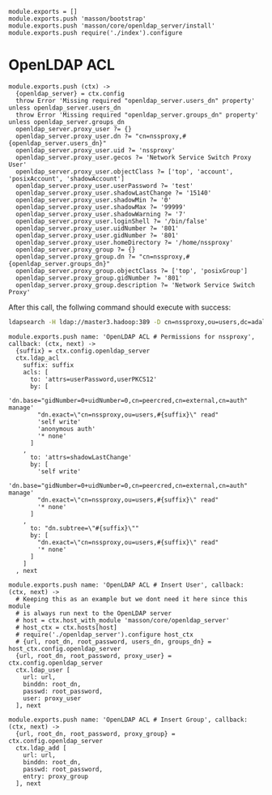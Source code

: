 
    module.exports = []
    module.exports.push 'masson/bootstrap'
    module.exports.push 'masson/core/openldap_server/install'
    module.exports.push require('./index').configure

# OpenLDAP ACL

    module.exports.push (ctx) ->
      {openldap_server} = ctx.config
      throw Error 'Missing required "openldap_server.users_dn" property' unless openldap_server.users_dn
      throw Error 'Missing required "openldap_server.groups_dn" property' unless openldap_server.groups_dn
      openldap_server.proxy_user ?= {}
      openldap_server.proxy_user.dn ?= "cn=nssproxy,#{openldap_server.users_dn}"
      openldap_server.proxy_user.uid ?= 'nssproxy'
      openldap_server.proxy_user.gecos ?= 'Network Service Switch Proxy User'
      openldap_server.proxy_user.objectClass ?= ['top', 'account', 'posixAccount', 'shadowAccount']
      openldap_server.proxy_user.userPassword ?= 'test'
      openldap_server.proxy_user.shadowLastChange ?= '15140'
      openldap_server.proxy_user.shadowMin ?= '0'
      openldap_server.proxy_user.shadowMax ?= '99999'
      openldap_server.proxy_user.shadowWarning ?= '7'
      openldap_server.proxy_user.loginShell ?= '/bin/false'
      openldap_server.proxy_user.uidNumber ?= '801'
      openldap_server.proxy_user.gidNumber ?= '801'
      openldap_server.proxy_user.homeDirectory ?= '/home/nssproxy'
      openldap_server.proxy_group ?= {}
      openldap_server.proxy_group.dn ?= "cn=nssproxy,#{openldap_server.groups_dn}"
      openldap_server.proxy_group.objectClass ?= ['top', 'posixGroup']
      openldap_server.proxy_group.gidNumber ?= '801'
      openldap_server.proxy_group.description ?= 'Network Service Switch Proxy'

After this call, the follwing command should execute with success:

```bash
ldapsearch -H ldap://master3.hadoop:389 -D cn=nssproxy,ou=users,dc=adaltas,dc=com -w test
```

    module.exports.push name: 'OpenLDAP ACL # Permissions for nssproxy', callback: (ctx, next) ->
      {suffix} = ctx.config.openldap_server
      ctx.ldap_acl
        suffix: suffix
        acls: [
          to: 'attrs=userPassword,userPKCS12'
          by: [
            'dn.base="gidNumber=0+uidNumber=0,cn=peercred,cn=external,cn=auth" manage'
            "dn.exact=\"cn=nssproxy,ou=users,#{suffix}\" read"
            'self write'
            'anonymous auth'
            '* none'
          ]
        ,
          to: 'attrs=shadowLastChange'
          by: [
            'self write'
            'dn.base="gidNumber=0+uidNumber=0,cn=peercred,cn=external,cn=auth" manage'
            "dn.exact=\"cn=nssproxy,ou=users,#{suffix}\" read"
            '* none'
          ]
        ,
          to: "dn.subtree=\"#{suffix}\""
          by: [
            "dn.exact=\"cn=nssproxy,ou=users,#{suffix}\" read"
            '* none'
          ]
        ]
      , next

    module.exports.push name: 'OpenLDAP ACL # Insert User', callback: (ctx, next) ->
      # Keeping this as an example but we dont need it here since this module
      # is always run next to the OpenLDAP server
      # host = ctx.host_with_module 'masson/core/openldap_server'
      # host_ctx = ctx.hosts[host]
      # require('./openldap_server').configure host_ctx
      # {url, root_dn, root_password, users_dn, groups_dn} = host_ctx.config.openldap_server
      {url, root_dn, root_password, proxy_user} = ctx.config.openldap_server
      ctx.ldap_user [
        url: url,
        binddn: root_dn,
        passwd: root_password,
        user: proxy_user
      ], next

    module.exports.push name: 'OpenLDAP ACL # Insert Group', callback: (ctx, next) ->
      {url, root_dn, root_password, proxy_group} = ctx.config.openldap_server
      ctx.ldap_add [
        url: url,
        binddn: root_dn,
        passwd: root_password,
        entry: proxy_group
      ], next

      







